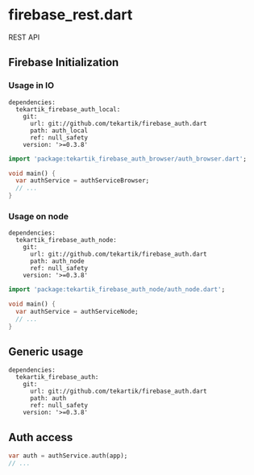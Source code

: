 # firebase_rest.dart

REST API

## Firebase Initialization

### Usage in IO

```
dependencies:
  tekartik_firebase_auth_local:
    git:
      url: git://github.com/tekartik/firebase_auth.dart
      path: auth_local
      ref: null_safety
    version: '>=0.3.8'
```

```dart
import 'package:tekartik_firebase_auth_browser/auth_browser.dart';

void main() {
  var authService = authServiceBrowser;
  // ...
}
```  

### Usage on node

```
dependencies:
  tekartik_firebase_auth_node:
    git:
      url: git://github.com/tekartik/firebase_auth.dart
      path: auth_node
      ref: null_safety
    version: '>=0.3.8'
```

```dart
import 'package:tekartik_firebase_auth_node/auth_node.dart';

void main() {
  var authService = authServiceNode;
  // ...
}
```  

## Generic usage

```
dependencies:
  tekartik_firebase_auth:
    git:
      url: git://github.com/tekartik/firebase_auth.dart
      path: auth
      ref: null_safety
    version: '>=0.3.8'
```


## Auth access

```dart
var auth = authService.auth(app);
// ...

```  

